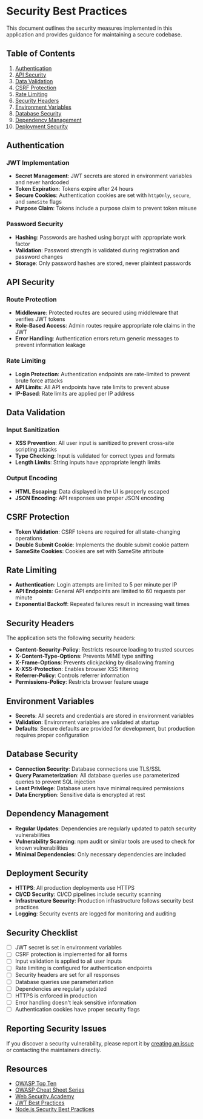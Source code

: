 # Security Best Practices

This document outlines the security measures implemented in this application and provides guidance for maintaining a secure codebase.

## Table of Contents

1. [Authentication](#authentication)
2. [API Security](#api-security)
3. [Data Validation](#data-validation)
4. [CSRF Protection](#csrf-protection)
5. [Rate Limiting](#rate-limiting)
6. [Security Headers](#security-headers)
7. [Environment Variables](#environment-variables)
8. [Database Security](#database-security)
9. [Dependency Management](#dependency-management)
10. [Deployment Security](#deployment-security)

## Authentication

### JWT Implementation

- **Secret Management**: JWT secrets are stored in environment variables and never hardcoded
- **Token Expiration**: Tokens expire after 24 hours
- **Secure Cookies**: Authentication cookies are set with `httpOnly`, `secure`, and `sameSite` flags
- **Purpose Claim**: Tokens include a purpose claim to prevent token misuse

### Password Security

- **Hashing**: Passwords are hashed using bcrypt with appropriate work factor
- **Validation**: Password strength is validated during registration and password changes
- **Storage**: Only password hashes are stored, never plaintext passwords

## API Security

### Route Protection

- **Middleware**: Protected routes are secured using middleware that verifies JWT tokens
- **Role-Based Access**: Admin routes require appropriate role claims in the JWT
- **Error Handling**: Authentication errors return generic messages to prevent information leakage

### Rate Limiting

- **Login Protection**: Authentication endpoints are rate-limited to prevent brute force attacks
- **API Limits**: All API endpoints have rate limits to prevent abuse
- **IP-Based**: Rate limits are applied per IP address

## Data Validation

### Input Sanitization

- **XSS Prevention**: All user input is sanitized to prevent cross-site scripting attacks
- **Type Checking**: Input is validated for correct types and formats
- **Length Limits**: String inputs have appropriate length limits

### Output Encoding

- **HTML Escaping**: Data displayed in the UI is properly escaped
- **JSON Encoding**: API responses use proper JSON encoding

## CSRF Protection

- **Token Validation**: CSRF tokens are required for all state-changing operations
- **Double Submit Cookie**: Implements the double submit cookie pattern
- **SameSite Cookies**: Cookies are set with SameSite attribute

## Rate Limiting

- **Authentication**: Login attempts are limited to 5 per minute per IP
- **API Endpoints**: General API endpoints are limited to 60 requests per minute
- **Exponential Backoff**: Repeated failures result in increasing wait times

## Security Headers

The application sets the following security headers:

- **Content-Security-Policy**: Restricts resource loading to trusted sources
- **X-Content-Type-Options**: Prevents MIME type sniffing
- **X-Frame-Options**: Prevents clickjacking by disallowing framing
- **X-XSS-Protection**: Enables browser XSS filtering
- **Referrer-Policy**: Controls referrer information
- **Permissions-Policy**: Restricts browser feature usage

## Environment Variables

- **Secrets**: All secrets and credentials are stored in environment variables
- **Validation**: Environment variables are validated at startup
- **Defaults**: Secure defaults are provided for development, but production requires proper configuration

## Database Security

- **Connection Security**: Database connections use TLS/SSL
- **Query Parameterization**: All database queries use parameterized queries to prevent SQL injection
- **Least Privilege**: Database users have minimal required permissions
- **Data Encryption**: Sensitive data is encrypted at rest

## Dependency Management

- **Regular Updates**: Dependencies are regularly updated to patch security vulnerabilities
- **Vulnerability Scanning**: npm audit or similar tools are used to check for known vulnerabilities
- **Minimal Dependencies**: Only necessary dependencies are included

## Deployment Security

- **HTTPS**: All production deployments use HTTPS
- **CI/CD Security**: CI/CD pipelines include security scanning
- **Infrastructure Security**: Production infrastructure follows security best practices
- **Logging**: Security events are logged for monitoring and auditing

## Security Checklist

- [ ] JWT secret is set in environment variables
- [ ] CSRF protection is implemented for all forms
- [ ] Input validation is applied to all user inputs
- [ ] Rate limiting is configured for authentication endpoints
- [ ] Security headers are set for all responses
- [ ] Database queries use parameterization
- [ ] Dependencies are regularly updated
- [ ] HTTPS is enforced in production
- [ ] Error handling doesn't leak sensitive information
- [ ] Authentication cookies have proper security flags

## Reporting Security Issues

If you discover a security vulnerability, please report it by [creating an issue](https://github.com/yourusername/your-repo/issues) or contacting the maintainers directly.

## Resources

- [OWASP Top Ten](https://owasp.org/www-project-top-ten/)
- [OWASP Cheat Sheet Series](https://cheatsheetseries.owasp.org/)
- [Web Security Academy](https://portswigger.net/web-security)
- [JWT Best Practices](https://auth0.com/blog/a-look-at-the-latest-draft-for-jwt-bcp/)
- [Node.js Security Best Practices](https://nodejs.org/en/docs/guides/security/)
